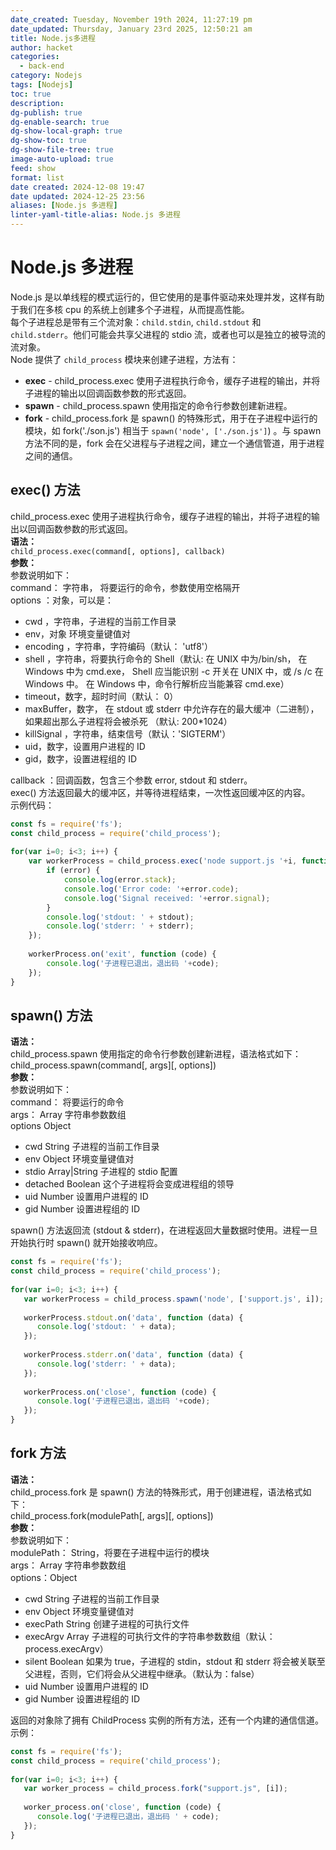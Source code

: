 ```yaml
---
date_created: Tuesday, November 19th 2024, 11:27:19 pm
date_updated: Thursday, January 23rd 2025, 12:50:21 am
title: Node.js多进程
author: hacket
categories:
  - back-end
category: Nodejs
tags: [Nodejs]
toc: true
description: 
dg-publish: true
dg-enable-search: true
dg-show-local-graph: true
dg-show-toc: true
dg-show-file-tree: true
image-auto-upload: true
feed: show
format: list
date created: 2024-12-08 19:47
date updated: 2024-12-25 23:56
aliases: [Node.js 多进程]
linter-yaml-title-alias: Node.js 多进程
---
```


# Node.js 多进程

Node.js 是以单线程的模式运行的，但它使用的是事件驱动来处理并发，这样有助于我们在多核 cpu 的系统上创建多个子进程，从而提高性能。<br>每个子进程总是带有三个流对象：`child.stdin`, `child.stdout` 和 `child.stderr`。他们可能会共享父进程的 stdio 流，或者也可以是独立的被导流的流对象。<br>Node 提供了 `child_process` 模块来创建子进程，方法有：

- **exec** - child_process.exec 使用子进程执行命令，缓存子进程的输出，并将子进程的输出以回调函数参数的形式返回。
- **spawn** - child_process.spawn 使用指定的命令行参数创建新进程。
- **fork** - child_process.fork 是 spawn() 的特殊形式，用于在子进程中运行的模块，如 fork('./son.js') 相当于 `spawn('node', ['./son.js']`) 。与 spawn 方法不同的是，fork 会在父进程与子进程之间，建立一个通信管道，用于进程之间的通信。

## exec() 方法

child_process.exec 使用子进程执行命令，缓存子进程的输出，并将子进程的输出以回调函数参数的形式返回。<br>**语法：**<br>`child_process.exec(command[, options], callback)`<br>**参数：**<br>参数说明如下：<br>command： 字符串， 将要运行的命令，参数使用空格隔开<br>options ：对象，可以是：

- cwd ，字符串，子进程的当前工作目录
- env，对象 环境变量键值对
- encoding ，字符串，字符编码（默认： 'utf8'）
- shell ，字符串，将要执行命令的 Shell（默认: 在 UNIX 中为/bin/sh， 在 Windows 中为 cmd.exe， Shell 应当能识别 -c 开关在 UNIX 中，或 /s /c 在 Windows 中。 在 Windows 中，命令行解析应当能兼容 cmd.exe）
- timeout，数字，超时时间（默认： 0）
- maxBuffer，数字， 在 stdout 或 stderr 中允许存在的最大缓冲（二进制），如果超出那么子进程将会被杀死 （默认: 200*1024）
- killSignal ，字符串，结束信号（默认：'SIGTERM'）
- uid，数字，设置用户进程的 ID
- gid，数字，设置进程组的 ID

callback ：回调函数，包含三个参数 error, stdout 和 stderr。<br>exec() 方法返回最大的缓冲区，并等待进程结束，一次性返回缓冲区的内容。<br>示例代码：

```javascript
const fs = require('fs');
const child_process = require('child_process');
 
for(var i=0; i<3; i++) {
    var workerProcess = child_process.exec('node support.js '+i, function (error, stdout, stderr) {
        if (error) {
            console.log(error.stack);
            console.log('Error code: '+error.code);
            console.log('Signal received: '+error.signal);
        }
        console.log('stdout: ' + stdout);
        console.log('stderr: ' + stderr);
    });
 
    workerProcess.on('exit', function (code) {
        console.log('子进程已退出，退出码 '+code);
    });
}
```

## spawn() 方法

**语法：**<br>child_process.spawn 使用指定的命令行参数创建新进程，语法格式如下：<br>child_process.spawn(command[, args][, options])<br>**参数：**<br>参数说明如下：<br>command： 将要运行的命令<br>args： Array 字符串参数数组<br>options Object

- cwd String 子进程的当前工作目录
- env Object 环境变量键值对
- stdio Array|String 子进程的 stdio 配置
- detached Boolean 这个子进程将会变成进程组的领导
- uid Number 设置用户进程的 ID
- gid Number 设置进程组的 ID

spawn() 方法返回流 (stdout & stderr)，在进程返回大量数据时使用。进程一旦开始执行时 spawn() 就开始接收响应。

```javascript
const fs = require('fs');
const child_process = require('child_process');
 
for(var i=0; i<3; i++) {
   var workerProcess = child_process.spawn('node', ['support.js', i]);
 
   workerProcess.stdout.on('data', function (data) {
      console.log('stdout: ' + data);
   });
 
   workerProcess.stderr.on('data', function (data) {
      console.log('stderr: ' + data);
   });
 
   workerProcess.on('close', function (code) {
      console.log('子进程已退出，退出码 '+code);
   });
}
```

## fork 方法

**语法：**<br>child_process.fork 是 spawn() 方法的特殊形式，用于创建进程，语法格式如下：<br>child_process.fork(modulePath[, args][, options])<br>**参数：**<br>参数说明如下：<br>modulePath： String，将要在子进程中运行的模块<br>args： Array 字符串参数数组<br>options：Object

- cwd String 子进程的当前工作目录
- env Object 环境变量键值对
- execPath String 创建子进程的可执行文件
- execArgv Array 子进程的可执行文件的字符串参数数组（默认： process.execArgv）
- silent Boolean 如果为 true，子进程的 stdin，stdout 和 stderr 将会被关联至父进程，否则，它们将会从父进程中继承。（默认为：false）
- uid Number 设置用户进程的 ID
- gid Number 设置进程组的 ID

返回的对象除了拥有 ChildProcess 实例的所有方法，还有一个内建的通信信道。<br>示例：

```javascript
const fs = require('fs');
const child_process = require('child_process');
 
for(var i=0; i<3; i++) {
   var worker_process = child_process.fork("support.js", [i]);    
 
   worker_process.on('close', function (code) {
      console.log('子进程已退出，退出码 ' + code);
   });
}
```
